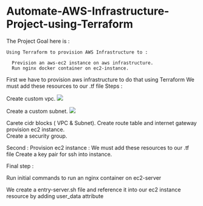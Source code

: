 # Automate-AWS-Infrastructure-Project-using-Terraform




The Project Goal here is : 

    Using Terraform to provision AWS Infrastructure to :

      Prevision an aws-ec2 instance on aws infrastructure.
      Run nginx docker container on ec2-instance.



First 
we have to provision aws infrastructure to do that using Terraform 
We must add these resources to our .tf file 
Steps : 

Create custom vpc.
![](images/.1png)



Create a custom subnet.
![](images/.2png)

Carete cidr blocks ( VPC & Subnet). 
Create route table and internet gateway provision ec2 instance.  
Create a security group. 




Second : 
Provision ec2 instance : 
We must add these resources to our .tf file
Create a key pair for ssh into instance.







Final step :


Run initial commands to run an nginx container on ec2-server 


We create a entry-server.sh file and reference it into our ec2 instance resource by adding user_data attribute 





